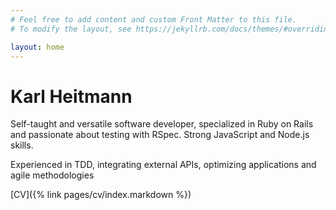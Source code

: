 ```yaml
---
# Feel free to add content and custom Front Matter to this file.
# To modify the layout, see https://jekyllrb.com/docs/themes/#overriding-theme-defaults

layout: home
---
```


# Karl Heitmann

<!--## Versatile fullstack web developer, specialized in Ruby on Rails.-->

Self-taught and versatile software developer, specialized
in Ruby on Rails and passionate about testing with RSpec.
Strong JavaScript and Node.js skills.

Experienced in TDD, integrating external APIs, optimizing
applications and agile methodologies

[CV]({% link pages/cv/index.markdown %})

